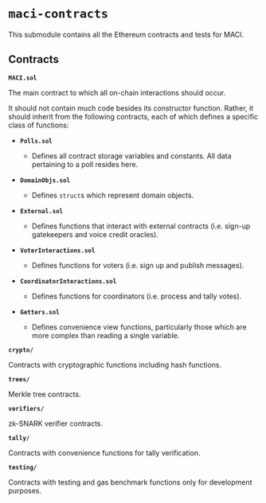 # `maci-contracts`

This submodule contains all the Ethereum contracts and tests for MACI.

## Contracts

**`MACI.sol`**

The main contract to which all on-chain interactions should occur.

It should not contain much code besides its constructor function. Rather, it
should inherit from the following contracts, each of which defines a specific
class of functions:

* **`Polls.sol`**

    - Defines all contract storage variables and constants. All data pertaining
      to a poll resides here.

* **`DomainObjs.sol`**

    - Defines `struct`s which represent domain objects.

* **`External.sol`**

    - Defines functions that interact with external contracts (i.e. sign-up
      gatekeepers and voice credit oracles).

* **`VoterInteractions.sol`**

    - Defines functions for voters (i.e. sign up and publish messages).

* **`CoordinatorInteractions.sol`**

    - Defines functions for coordinators (i.e. process and tally votes).

* **`Getters.sol`**

    - Defines convenience view functions, particularly those which are more
      complex than reading a single variable.

**`crypto/`**

Contracts with cryptographic functions including hash functions.

**`trees/`**

Merkle tree contracts.

**`verifiers/`**

zk-SNARK verifier contracts.

**`tally/`**

Contracts with convenience functions for tally verification.

**`testing/`**

Contracts with testing and gas benchmark functions only for development purposes.
